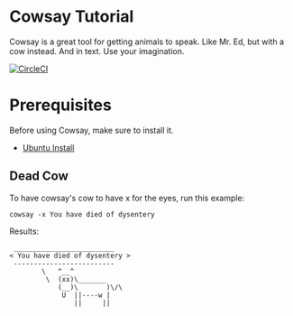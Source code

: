 # Cowsay Tutorial

Cowsay is a great tool for getting animals to speak.  Like Mr. Ed, but with a cow instead.  And in text.  Use your imagination.

[![CircleCI](https://circleci.com/gh/lastcoolnameleft/cowsay-tutorial.svg?style=svg)](https://circleci.com/gh/lastcoolnameleft/cowsay-tutorial)

# Prerequisites

Before using Cowsay, make sure to install it.

* [Ubuntu Install](prerequisite.md)

## Dead Cow

To have cowsay's cow to have x for the eyes, run this example:

```shell
cowsay -x You have died of dysentery
```

Results:

```shell
 _________________________
< You have died of dysentery >
 -------------------------
        \   ^__^
         \  (xx)\_______
            (__)\       )\/\
             U  ||----w |
                ||     ||
```
